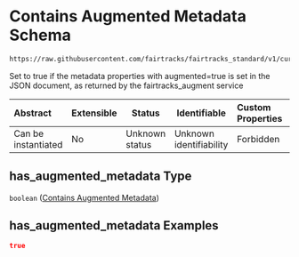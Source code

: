 # Contains Augmented Metadata Schema

```txt
https://raw.githubusercontent.com/fairtracks/fairtracks_standard/v1/current/json/schema/fairtracks.schema.json#/properties/doc_info/properties/has_augmented_metadata
```

Set to true if the metadata properties with augmented=true is set in the JSON document, as returned by the fairtracks_augment service


| Abstract            | Extensible | Status         | Identifiable            | Custom Properties | Additional Properties | Access Restrictions | Defined In                                                                               |
| :------------------ | ---------- | -------------- | ----------------------- | :---------------- | --------------------- | ------------------- | ---------------------------------------------------------------------------------------- |
| Can be instantiated | No         | Unknown status | Unknown identifiability | Forbidden         | Allowed               | none                | [fairtracks.schema.json\*](../json/schema/fairtracks.schema.json "open original schema") |

## has_augmented_metadata Type

`boolean` ([Contains Augmented Metadata](fairtracks-properties-document-info-properties-contains-augmented-metadata.md))

## has_augmented_metadata Examples

```json
true
```
